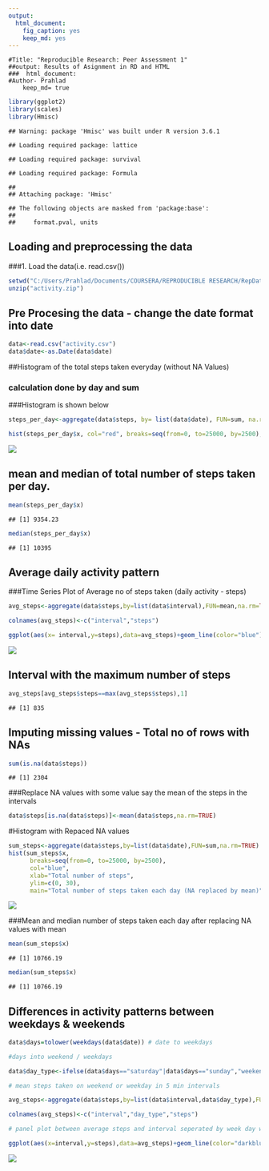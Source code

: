 ```yaml
---
output: 
  html_document: 
    fig_caption: yes
    keep_md: yes
---
```

```
#Title: "Reproducible Research: Peer Assessment 1"
##output: Results of Asignment in RD and HTML 
###  html_document:
#Author- Prahlad
    keep_md= true
```

```r
library(ggplot2)
library(scales)
library(Hmisc)
```

```
## Warning: package 'Hmisc' was built under R version 3.6.1
```

```
## Loading required package: lattice
```

```
## Loading required package: survival
```

```
## Loading required package: Formula
```

```
## 
## Attaching package: 'Hmisc'
```

```
## The following objects are masked from 'package:base':
## 
##     format.pval, units
```

## Loading and preprocessing the data
###1. Load the data(i.e. read.csv())

```r
setwd("C:/Users/Prahlad/Documents/COURSERA/REPRODUCIBLE RESEARCH/RepData_PeerAssessment1")
unzip("activity.zip")
```
## Pre Procesing the data - change the date format into date

```r
data<-read.csv("activity.csv")
data$date<-as.Date(data$date)
```
##Histogram  of the total steps taken everyday (without NA Values)
### calculation done by day and sum
###Histogram is shown below

```r
steps_per_day<-aggregate(data$steps, by= list(data$date), FUN=sum, na.rm=TRUE)

hist(steps_per_day$x, col="red", breaks=seq(from=0, to=25000, by=2500), main="Total Number of Steps taken Each day", xlab="Number of Steps Per Day")
```

![](PA1_template_files/figure-html/unnamed-chunk-4-1.png)<!-- -->

## mean and median of total number of steps taken per day.


```r
mean(steps_per_day$x)
```

```
## [1] 9354.23
```

```r
median(steps_per_day$x)
```

```
## [1] 10395
```

## Average daily activity pattern
###Time Series Plot of Average no of steps taken (daily activity - steps)


```r
avg_steps<-aggregate(data$steps,by=list(data$interval),FUN=mean,na.rm=TRUE)

colnames(avg_steps)<-c("interval","steps")

ggplot(aes(x= interval,y=steps),data=avg_steps)+geom_line(color="blue")
```

![](PA1_template_files/figure-html/unnamed-chunk-7-1.png)<!-- -->

## Interval with the maximum number of steps


```r
avg_steps[avg_steps$steps==max(avg_steps$steps),1]
```

```
## [1] 835
```

## Imputing missing values - Total no of rows with NAs


```r
sum(is.na(data$steps))
```

```
## [1] 2304
```

###Replace NA values with some value say the mean of the steps in the intervals


```r
data$steps[is.na(data$steps)]<-mean(data$steps,na.rm=TRUE)
```
#Histogram with Repaced NA values

```r
sum_steps<-aggregate(data$steps,by=list(data$date),FUN=sum,na.rm=TRUE) 
hist(sum_steps$x, 
      breaks=seq(from=0, to=25000, by=2500),
      col="blue", 
      xlab="Total number of steps", 
      ylim=c(0, 30), 
      main="Total number of steps taken each day (NA replaced by mean)")
```

![](PA1_template_files/figure-html/unnamed-chunk-11-1.png)<!-- -->

###Mean and median number of steps taken each day after replacing NA values with mean


```r
mean(sum_steps$x)
```

```
## [1] 10766.19
```

```r
median(sum_steps$x)
```

```
## [1] 10766.19
```

## Differences in activity patterns between weekdays & weekends


```r
data$days=tolower(weekdays(data$date)) # date to weekdays

#days into weekend / weekdays

data$day_type<-ifelse(data$days=="saturday"|data$days=="sunday","weekend","weekday")

# mean steps taken on weekend or weekday in 5 min intervals

avg_steps<-aggregate(data$steps,by=list(data$interval,data$day_type),FUN=mean,na.rm=TRUE)

colnames(avg_steps)<-c("interval","day_type","steps")

# panel plot between average steps and interval seperated by week day week end 

ggplot(aes(x=interval,y=steps),data=avg_steps)+geom_line(color="darkblue")+facet_wrap(~avg_steps$day_type)
```

![](PA1_template_files/figure-html/unnamed-chunk-14-1.png)<!-- -->
